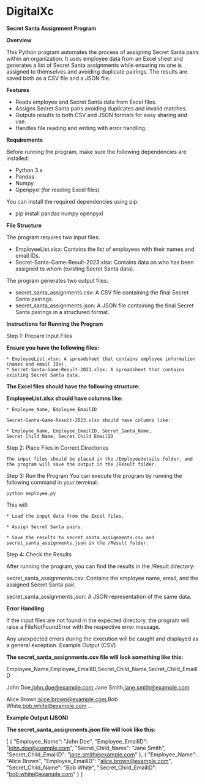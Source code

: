 # DigitalXc
**Secret Santa Assignment Program**

**Overview**

This Python program automates the process of assigning Secret Santa pairs within an organization. It uses employee data from an Excel sheet and generates a list of Secret Santa assignments while ensuring no one is assigned to themselves and avoiding duplicate pairings. The results are saved both as a CSV file and a JSON file.

**Features**

* Reads employee and Secret Santa data from Excel files.
* Assigns Secret Santa pairs avoiding duplicates and invalid matches.
* Outputs results to both CSV and JSON formats for easy sharing and use.
* Handles file reading and writing with error handling.

**Requirements**

Before running the program, make sure the following dependencies are installed:

* Python 3.x
* Pandas
* Numpy
* Openpyxl (for reading Excel files)

You can install the required dependencies using pip:

* pip install pandas numpy openpyxl

**File Structure**

The program requires two input files:

* EmployeeList.xlsx: Contains the list of employees with their names and email IDs.
* Secret-Santa-Game-Result-2023.xlsx: Contains data on who has been assigned to whom (existing Secret Santa data).

The program generates two output files:

* secret_santa_assignments.csv: A CSV file containing the final Secret Santa pairings.
* secret_santa_assignments.json: A JSON file containing the final Secret Santa pairings in a structured format.


**Instructions for Running the Program**

Step 1: Prepare Input Files

**Ensure you have the following files:**

    * EmployeeList.xlsx: A spreadsheet that contains employee information (names and email IDs).
    * Secret-Santa-Game-Result-2023.xlsx: A spreadsheet that contains existing Secret Santa data.

**The Excel files should have the following structure:**

**EmployeeList.xlsx should have columns like:**

    * Employee_Name, Employee_EmailID

    Secret-Santa-Game-Result-2023.xlsx should have columns like:

    * Employee_Name, Employee_EmailID, Secret_Santa_Name, Secret_Child_Name, Secret_Child_EmailID

Step 2: Place Files in Correct Directories

    The input files should be placed in the /Employeedetails folder, and the program will save the output in the /Result folder.

Step 3: Run the Program
    You can execute the program by running the following command in your terminal:

    python employee.py

This will:

    * Load the input data from the Excel files.

    * Assign Secret Santa pairs.

    * Save the results to secret_santa_assignments.csv and secret_santa_assignments.json in the /Result folder.

Step 4: Check the Results

After running the program, you can find the results in the /Result directory:

secret_santa_assignments.csv: Contains the employee name, email, and the assigned Secret Santa pair.

secret_santa_assignments.json: A JSON representation of the same data.

**Error Handling**

If the input files are not found in the expected directory, the program will raise a FileNotFoundError with the respective error message.

Any unexpected errors during the execution will be caught and displayed as a general exception.
Example Output (CSV)

**The secret_santa_assignments.csv file will look something like this:**

Employee_Name,Employee_EmailID,Secret_Child_Name,Secret_Child_EmailID

John Doe,john.doe@example.com,Jane Smith,jane.smith@example.com

Alice Brown,alice.brown@example.com,Bob White,bob.white@example.com
...

**Example Output (JSON)**

**The secret_santa_assignments.json file will look like this:**

[
    {
        "Employee_Name": "John Doe",
        "Employee_EmailID": "john.doe@example.com",
        "Secret_Child_Name": "Jane Smith",
        "Secret_Child_EmailID": "jane.smith@example.com"
    },
    {
        "Employee_Name": "Alice Brown",
        "Employee_EmailID": "alice.brown@example.com",
        "Secret_Child_Name": "Bob White",
        "Secret_Child_EmailID": "bob.white@example.com"
    }
]


